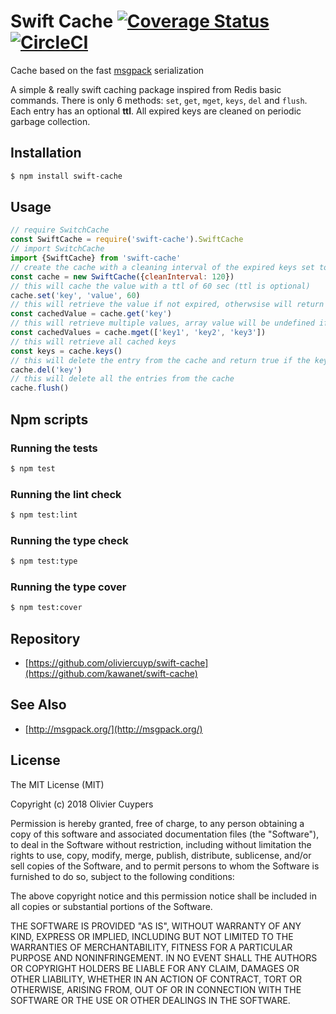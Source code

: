 # Swift Cache [![Coverage Status](https://coveralls.io/repos/github/OlivierCuyp/swift-cache/badge.svg?branch=master)](https://coveralls.io/github/OlivierCuyp/swift-cache?branch=master) [![CircleCI](https://circleci.com/gh/OlivierCuyp/swift-cache.svg?style=svg)](https://circleci.com/gh/OlivierCuyp/swift-cache)

Cache based on the fast [msgpack](https://msgpack.org) serialization

A simple & really swift caching package inspired from Redis basic commands.
There is only 6 methods: `set`, `get`, `mget`, `keys`, `del` and `flush`.
Each entry has an optional **ttl**.
All expired keys are cleaned on periodic garbage collection.

## Installation

```sh
$ npm install swift-cache
```

## Usage

```js
// require SwitchCache
const SwiftCache = require('swift-cache').SwiftCache
// import SwitchCache
import {SwiftCache} from 'swift-cache'
// create the cache with a cleaning interval of the expired keys set to 120 sec (default: 60 sec)
const cache = new SwiftCache({cleanInterval: 120})
// this will cache the value with a ttl of 60 sec (ttl is optional)
cache.set('key', 'value', 60)
// this will retrieve the value if not expired, otherwsise will return undefined
const cachedValue = cache.get('key')
// this will retrieve multiple values, array value will be undefined if key doesn't exists
const cachedValues = cache.mget(['key1', 'key2', 'key3'])
// this will retrieve all cached keys
const keys = cache.keys()
// this will delete the entry from the cache and return true if the key existed
cache.del('key')
// this will delete all the entries from the cache
cache.flush()
```

## Npm scripts

### Running the tests

```sh
$ npm test
```

### Running the lint check

```sh
$ npm test:lint
```

### Running the type check

```sh
$ npm test:type
```

### Running the type cover

```sh
$ npm test:cover
```

## Repository

- [https://github.com/oliviercuyp/swift-cache](https://github.com/kawanet/swift-cache)

## See Also

- [http://msgpack.org/](http://msgpack.org/)

## License

The MIT License (MIT)

Copyright (c) 2018 Olivier Cuypers

Permission is hereby granted, free of charge, to any person obtaining a copy
of this software and associated documentation files (the "Software"), to deal
in the Software without restriction, including without limitation the rights
to use, copy, modify, merge, publish, distribute, sublicense, and/or sell
copies of the Software, and to permit persons to whom the Software is
furnished to do so, subject to the following conditions:

The above copyright notice and this permission notice shall be included in all
copies or substantial portions of the Software.

THE SOFTWARE IS PROVIDED "AS IS", WITHOUT WARRANTY OF ANY KIND, EXPRESS OR
IMPLIED, INCLUDING BUT NOT LIMITED TO THE WARRANTIES OF MERCHANTABILITY,
FITNESS FOR A PARTICULAR PURPOSE AND NONINFRINGEMENT. IN NO EVENT SHALL THE
AUTHORS OR COPYRIGHT HOLDERS BE LIABLE FOR ANY CLAIM, DAMAGES OR OTHER
LIABILITY, WHETHER IN AN ACTION OF CONTRACT, TORT OR OTHERWISE, ARISING FROM,
OUT OF OR IN CONNECTION WITH THE SOFTWARE OR THE USE OR OTHER DEALINGS IN THE
SOFTWARE.
